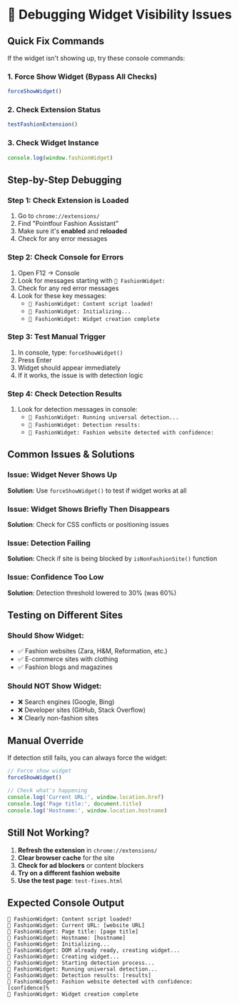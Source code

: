 # 🎯 Debugging Widget Visibility Issues

## Quick Fix Commands

If the widget isn't showing up, try these console commands:

### 1. Force Show Widget (Bypass All Checks)
```javascript
forceShowWidget()
```

### 2. Check Extension Status
```javascript
testFashionExtension()
```

### 3. Check Widget Instance
```javascript
console.log(window.fashionWidget)
```

## Step-by-Step Debugging

### Step 1: Check Extension is Loaded
1. Go to `chrome://extensions/`
2. Find "Pointfour Fashion Assistant"
3. Make sure it's **enabled** and **reloaded**
4. Check for any error messages

### Step 2: Check Console for Errors
1. Open F12 → Console
2. Look for messages starting with `🎯 FashionWidget:`
3. Check for any red error messages
4. Look for these key messages:
   - `🎯 FashionWidget: Content script loaded!`
   - `🎯 FashionWidget: Initializing...`
   - `🎯 FashionWidget: Widget creation complete`

### Step 3: Test Manual Trigger
1. In console, type: `forceShowWidget()`
2. Press Enter
3. Widget should appear immediately
4. If it works, the issue is with detection logic

### Step 4: Check Detection Results
1. Look for detection messages in console:
   - `🎯 FashionWidget: Running universal detection...`
   - `🎯 FashionWidget: Detection results:`
   - `🎯 FashionWidget: Fashion website detected with confidence:`

## Common Issues & Solutions

### Issue: Widget Never Shows Up
**Solution**: Use `forceShowWidget()` to test if widget works at all

### Issue: Widget Shows Briefly Then Disappears
**Solution**: Check for CSS conflicts or positioning issues

### Issue: Detection Failing
**Solution**: Check if site is being blocked by `isNonFashionSite()` function

### Issue: Confidence Too Low
**Solution**: Detection threshold lowered to 30% (was 60%)

## Testing on Different Sites

### Should Show Widget:
- ✅ Fashion websites (Zara, H&M, Reformation, etc.)
- ✅ E-commerce sites with clothing
- ✅ Fashion blogs and magazines

### Should NOT Show Widget:
- ❌ Search engines (Google, Bing)
- ❌ Developer sites (GitHub, Stack Overflow)
- ❌ Clearly non-fashion sites

## Manual Override

If detection still fails, you can always force the widget:

```javascript
// Force show widget
forceShowWidget()

// Check what's happening
console.log('Current URL:', window.location.href)
console.log('Page title:', document.title)
console.log('Hostname:', window.location.hostname)
```

## Still Not Working?

1. **Refresh the extension** in `chrome://extensions/`
2. **Clear browser cache** for the site
3. **Check for ad blockers** or content blockers
4. **Try on a different fashion website**
5. **Use the test page**: `test-fixes.html`

## Expected Console Output

```
🎯 FashionWidget: Content script loaded!
🎯 FashionWidget: Current URL: [website URL]
🎯 FashionWidget: Page title: [page title]
🎯 FashionWidget: Hostname: [hostname]
🎯 FashionWidget: Initializing...
🎯 FashionWidget: DOM already ready, creating widget...
🎯 FashionWidget: Creating widget...
🎯 FashionWidget: Starting detection process...
🎯 FashionWidget: Running universal detection...
🎯 FashionWidget: Detection results: [results]
🎯 FashionWidget: Fashion website detected with confidence: [confidence]%
🎯 FashionWidget: Widget creation complete
```
